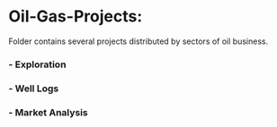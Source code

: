 # Oil-Gas-Projects:

Folder contains several projects distributed by sectors of oil business.
### - Exploration
### - Well Logs
### - Market Analysis
